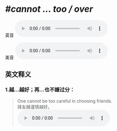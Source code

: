 # ***\#cannot ... too / over*** 
英音
<audio src="./media/cannot ... too1_AAC.aac" controls="controls"></audio>

美音
<audio src="./media/can't  never ... too .._AAC.aac" controls="controls"></audio>



  

英文释义
---
### 1.**越…越好；再…也不嫌过分：**  

 > One cannot be too careful in choosing friends.   
 > 择友越谨慎越好。    
<audio src="./media/12-can.aac" controls="controls"></audio>


